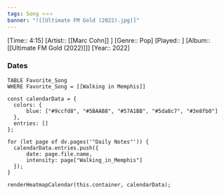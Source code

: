 ```yaml
---
tags: Song ⭐⭐⭐ 
banner: "![[Ultimate FM Gold (2022).jpg]]"
---
```

[Time:: 4:15]
[Artist:: [[Marc Cohn]] ]
[Genre:: Pop]
[Played:: ]
[Album:: [[Ultimate FM Gold (2022)]]]
[Year:: 2022]
### Dates
````dataview
TABLE Favorite_Song
WHERE Favorite_Song = [[Walking in Memphis]]
````
  ```dataviewjs
const calendarData = { 
	colors: { 
		blue: ["#9ccfd8", "#5BAAB8", "#57A1BB", "#5da8c7", "#3e8fb0"] 
	}, 
	entries: [] 
}; 

for (let page of dv.pages('"Daily Notes"')) { 
	calendarData.entries.push({ 
		date: page.file.name, 
		intensity: page["Walking_in_Memphis"]
	}); 
} 

renderHeatmapCalendar(this.container, calendarData);
```
